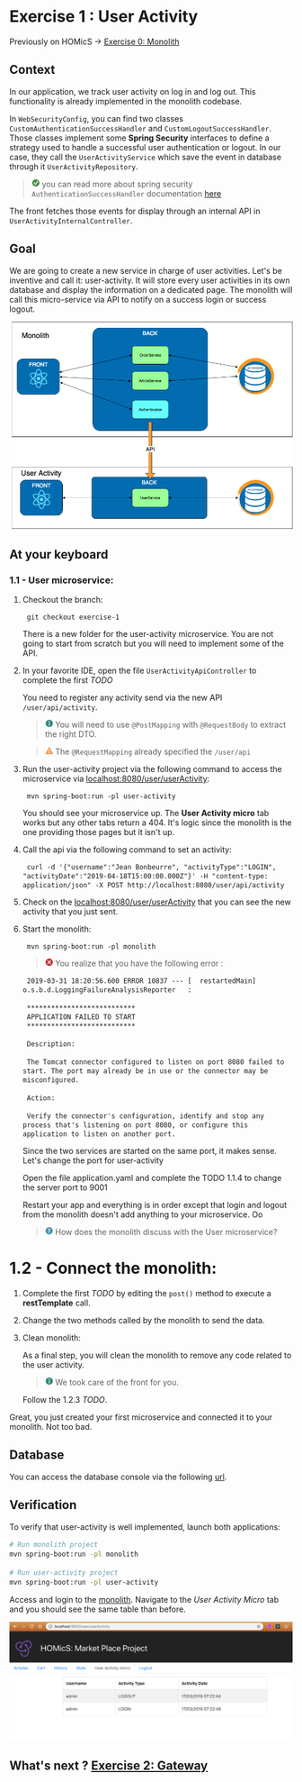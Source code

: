 # Exercise 1 : User Activity

Previously on HOMicS -> [Exercise 0: Monolith](../user-guide/monolith.md)

## Context

In our application, we track user activity on log in and log out. This functionality is already implemented in the 
monolith codebase. 

In `WebSecurityConfig`, you can find two classes `CustomAuthenticationSuccessHandler` and 
`CustomLogoutSuccessHandler`. Those classes implement some **Spring Security** interfaces to define a strategy used to 
handle a successful user authentication or logout. In our case, they call the `UserActivityService` which save the event
in database through it `UserActivityRepository`.

> ![tip](../img/success.png) you can read more about spring security `AuthenticationSuccessHandler` documentation
[here](https://docs.spring.io/spring-security/site/docs/4.2.11.RELEASE/apidocs/org/springframework/security/web/authentication/AuthenticationSuccessHandler.html) 

The front fetches those events for display through an internal API in `UserActivityInternalController`.

## Goal

We are going to create a new service in charge of user activities. Let's be inventive and call it: user-activity.
It will store every user activities in its own database and display the information on a dedicated page. The monolith
will call this micro-service via API to notify on a success login or success logout.

![user-activity](../img/user-activity.png)

## At your keyboard

### 1.1 - User microservice:

1. Checkout the branch: 
        
        git checkout exercise-1
        
    There is a new folder for the user-activity microservice. You are not going to start from scratch but you will need
    to implement some of the API.
        
2. In your favorite IDE, open the file `UserActivityApiController` to complete the first _TODO_
    
    You need to register any activity send via the new API `/user/api/activity`.
    
    > ![info](../img/info.png) You will need to use `@PostMapping` with `@RequestBody` to extract the right DTO.
    
    > ![warning](../img/warning.png) The `@RequestMapping` already specified the `/user/api`

3. Run the user-activity project via the following command to access the microservice via [localhost:8080/user/userActivity](http://localhost:8080/user/userActivity):

        mvn spring-boot:run -pl user-activity

    You should see your microservice up. The **User Activity micro** tab works but any other tabs return a 404. It's logic
    since the monolith is the one providing those pages but it isn't up.
        
4. Call the api via the following command to set an activity:

        curl -d '{"username":"Jean Bonbeurre", "activityType":"LOGIN", "activityDate":"2019-04-18T15:00:00.000Z"}' -H "content-type: application/json" -X POST http://localhost:8080/user/api/activity
        
5. Check on the [localhost:8080/user/userActivity](http://localhost:8080/user/userActivity) that you can see the new activity that you just sent.
        
6. Start the monolith:

        mvn spring-boot:run -pl monolith
    
    > ![error](../img/error.png) You realize that you have the following error :
    
        2019-03-31 18:20:56.600 ERROR 10837 --- [  restartedMain] o.s.b.d.LoggingFailureAnalysisReporter   : 
        
        ***************************
        APPLICATION FAILED TO START
        ***************************
        
        Description:
        
        The Tomcat connector configured to listen on port 8080 failed to start. The port may already be in use or the connector may be misconfigured.
        
        Action:
        
        Verify the connector's configuration, identify and stop any process that's listening on port 8080, or configure this application to listen on another port.
    
    Since the two services are started on the same port, it makes sense. Let's change the port for user-activity
    
    Open the file application.yaml and complete the TODO 1.1.4 to change the server port to 9001
    
    Restart your app and everything is in order except that login and logout from the monolith doesn't add anything to
    your microservice. Oo 
    
    > ![question](../img/question.png) How does the monolith discuss with the User microservice?

# 1.2 - Connect the monolith:

1. Complete the first _TODO_ by editing the `post()` method to execute a **restTemplate** call.

2. Change the two methods called by the monolith to send the data. 

3. Clean monolith:

    As a final step, you will clean the monolith to remove any code related to the user activity.
    > ![info](../img/info.png) We took care of the front for you.
    
    Follow the 1.2.3 _TODO_.
    
Great, you just created your first microservice and connected it to your monolith. Not too bad.

## Database

You can access the database console via the following [url](http://localhost:9001/console).

## Verification

To verify that user-activity is well implemented, launch both applications:

```bash
# Run monolith project
mvn spring-boot:run -pl monolith

# Run user-activity project
mvn spring-boot:run -pl user-activity
```

Access and login to the [monolith](http://localhost:8080/mono/login). Navigate to the _User Activity Micro_ tab and you
should see the same table than before.

![user-activity](../img/user-activity-micro.png)

## What's next ? [Exercise 2: Gateway](../user-guide/gateway.md)
